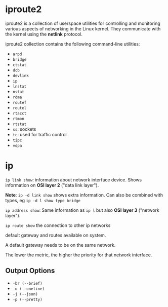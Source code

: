 # iproute2

iproute2 is a collection of userspace utilities for controlling and monitoring various aspects of networking in the Linux kernel. They communicate with the kernel using the **netlink** protocol.

iproute2 collection contains the following command-line utilities:

- `arpd`
- `bridge`
- `ctstat`
- `dcb`
- `devlink`
- `ip`
- `lnstat`
- `nstat`
- `rdma`
- `routef`
- `routel`
- `rtacct`
- `rtmon`
- `rtstat`
- `ss`: sockets
- `tc`: used for traffic control
- `tipc`
- `vdpa`

# ip

`ip link show`: information about network interface device. Shows information on **OSI layer 2** ("data link layer").

**Note**: `ip -d link show` shows extra information. Can also be combined with types, eg `ip -d l show type bridge`

`ip address show`: Same information as `ip l` but also **OSI layer 3** ("network layer").

`ip route show` the connection to other ip networks

default gateway and routes available on system.

A default gateway needs to be on the same network.

The lower the metric, the higher the priority for that network interface.

## Output Options

- `-br (--brief)`
- `-o (--oneline)`
- `-j (--json)`
- `-p (--pretty)`

